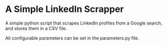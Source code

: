 # A Simple LinkedIn Scrapper
A simple python script that scrapes LinkedIn profiles from a Google search, and stores them in a CSV file.  

All configurable parameters can be set in the parameters.py file.
